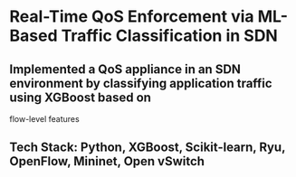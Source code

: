 # Real-Time QoS Enforcement via ML-Based Traffic Classification in SDN
## Implemented a QoS appliance in an SDN environment by classifying application traffic using XGBoost based on
flow-level features
## Tech Stack: Python, XGBoost, Scikit-learn, Ryu, OpenFlow, Mininet, Open vSwitch
